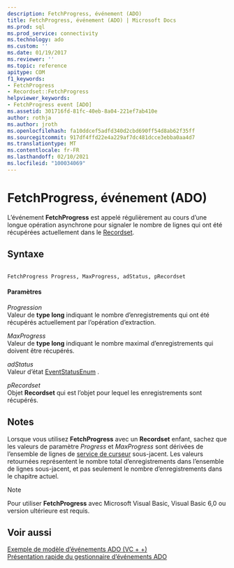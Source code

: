 ```yaml
---
description: FetchProgress, événement (ADO)
title: FetchProgress, événement (ADO) | Microsoft Docs
ms.prod: sql
ms.prod_service: connectivity
ms.technology: ado
ms.custom: ''
ms.date: 01/19/2017
ms.reviewer: ''
ms.topic: reference
apitype: COM
f1_keywords:
- FetchProgress
- Recordset::FetchProgress
helpviewer_keywords:
- FetchProgress event [ADO]
ms.assetid: 301716fd-81fc-40eb-8a04-221ef7ab410e
author: rothja
ms.author: jroth
ms.openlocfilehash: fa10ddcef5adfd340d2cbd690ff54d8ab62f35ff
ms.sourcegitcommit: 917df4ffd22e4a229af7dc481dcce3ebba0aa4d7
ms.translationtype: MT
ms.contentlocale: fr-FR
ms.lasthandoff: 02/10/2021
ms.locfileid: "100034069"
---
```

# <a name="fetchprogress-event-ado"></a>FetchProgress, événement (ADO)
L’événement **FetchProgress** est appelé régulièrement au cours d’une longue opération asynchrone pour signaler le nombre de lignes qui ont été récupérées actuellement dans le [Recordset](../../../ado/reference/ado-api/recordset-object-ado.md).  
  
## <a name="syntax"></a>Syntaxe  
  
```  
  
FetchProgress Progress, MaxProgress, adStatus, pRecordset  
```  
  
#### <a name="parameters"></a>Paramètres  
 *Progression*  
 Valeur de **type long** indiquant le nombre d’enregistrements qui ont été récupérés actuellement par l’opération d’extraction.  
  
 *MaxProgress*  
 Valeur de **type long** indiquant le nombre maximal d’enregistrements qui doivent être récupérés.  
  
 *adStatus*  
 Valeur d’état [EventStatusEnum](../../../ado/reference/ado-api/eventstatusenum.md) .  
  
 *pRecordset*  
 Objet **Recordset** qui est l’objet pour lequel les enregistrements sont récupérés.  
  
## <a name="remarks"></a>Notes  
 Lorsque vous utilisez **FetchProgress** avec un **Recordset** enfant, sachez que les valeurs de paramètre *Progress* et *MaxProgress* sont dérivées de l’ensemble de lignes de [service de curseur](../../../ado/guide/appendixes/microsoft-cursor-service-for-ole-db-ado-service-component.md) sous-jacent. Les valeurs retournées représentent le nombre total d’enregistrements dans l’ensemble de lignes sous-jacent, et pas seulement le nombre d’enregistrements dans le chapitre actuel.  
  
> [!NOTE]
>  Pour utiliser **FetchProgress** avec Microsoft Visual Basic, Visual Basic 6,0 ou version ultérieure est requis.  
  
## <a name="see-also"></a>Voir aussi  
 [Exemple de modèle d’événements ADO (VC + +)](../../../ado/reference/ado-api/ado-events-model-example-vc.md)   
 [Présentation rapide du gestionnaire d’événements ADO](../../../ado/guide/data/ado-event-handler-summary.md)
